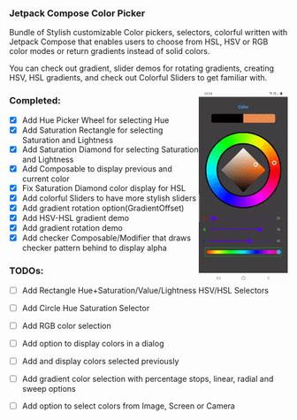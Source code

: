 ### Jetpack Compose Color Picker

Bundle of Stylish customizable Color pickers, selectors, colorful written with Jetpack Compose that
enables users to choose from HSL, HSV or RGB color modes or return gradients instead of solid 
colors.

You can check out gradient, slider demos for rotating gradients, creating HSV, HSL gradients,
and check out Colorful Sliders to get familiar with.

<img src="/./screenshots/intro.gif" align="right" width="32%"/>

### Completed:

- [x] Add Hue Picker Wheel for selecting Hue
- [x] Add Saturation Rectangle for selecting Saturation and Lightness
- [x] Add Saturation Diamond for selecting Saturation and Lightness
- [x] Add Composable to display previous and current color
- [x] Fix Saturation Diamond color display for HSL
- [x] Add colorful Sliders to have more stylish sliders
- [x] Add gradient rotation option(GradientOffset)
- [x] Add HSV-HSL gradient demo
- [x] Add gradient rotation demo
- [x] Add checker Composable/Modifier that draws checker pattern behind to display alpha

### TODOs:

- [ ] Add Rectangle Hue+Saturation/Value/Lightness HSV/HSL Selectors
- [ ] Add Circle Hue Saturation Selector
- [ ] Add RGB color selection
- [ ] Add option to display colors in a dialog
- [ ] Add and display colors selected previously
- [ ] Add gradient color selection with percentage stops, linear, radial and sweep options
- [ ] Add option to select colors from Image, Screen or Camera


